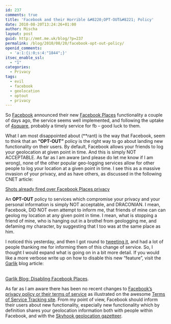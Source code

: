 ```yaml
---
id: 237
comments: true
title: 'Facebook and their Horrible &#8220;OPT-OUT&#8221; Policy'
date: 2010-08-20T13:24:26+01:00
author: Mischa
layout: post
guid: http://mmt.me.uk/blog/?p=237
permalink: /blog/2010/08/20/facebook-opt-out-policy/
openid_comments:
  - 'a:1:{i:0;s:4:"1844";}'
itsec_enable_ssl:
  - "1"
categories:
  - Privacy
tags:
  - evil
  - facebook
  - geolocation
  - optout
  - privacy
---
```

So [Facebook](http://www.facebook.com/) announced their new [Facebook Places](http://blog.facebook.com/blog.php?post=418175202130) functionality a couple of days ago, the service seems well implemented, and following the uptake of [4square](http://foursquare.com/), probably a timely service for fb &#8211; good luck to them. 

What I am most disappointed about (**rant) is the way that Facebook, seem to think that an **&#8220;OPT-OUT&#8221;** policy is the right way to go about landing new functionality on their users. By default, Facebook allows your friends to log your geolocation at given point in time. And this is simply NOT ACCEPTABLE. As far as I am aware (and please do let me know if I am wrong), none of the other popular geo-logging services allow for other people to log your location at a given point in time. I see this as a massive invasion of your privacy, and as have others, as discussed in the following CNET article: 

[Shots already fired over Facebook Places privacy](http://news.cnet.com/8301-13577_3-20014168-36.html)

An **OPT-OUT** policy to services which compromise your privacy and your personal information is simply NOT acceptable, and DRACONIAN. I mean, Facebook, DID NOT even attempt to inform me, that friends of mine can can geolog my location at any given point in time. I mean, what is stopping a friend of mine, who is hanging out in a brothel from geologging me, and defaming my character, by suggesting that I too was at the same place as him.

I noticed this yesterday, and then I got round to [tweeting it](https://twitter.com/mischatuffield/status/21583540429), and had a lot of people thanking me for informing them of this change of service. So, I thought I would expand what is going on in a bit more detail. If you would like a more verbose write up on how to disable this new &#8220;feature&#8221;, visit the [Garlik](http://www.garlik.com/) blog article: 

[  
Garlik Blog: Disabling Facebook Places](http://www.garlik.com/blog/?p=328).

As far as I am aware there has been no recent changes to [Facebook&#8217;s privacy policy or their terms of service](http://www.tosback.org/organization.php?cid=8) as illustrated on the awesome [Terms of Service Tracking site](http://www.tosback.org/). From my point of view, Facebook should inform their users about new functionality, especially new functionality which by definition shares your geolocation information both with people within Facebook, and with the [Skyhook geolocation gazetteer](http://www.skyhookwireless.com/).
